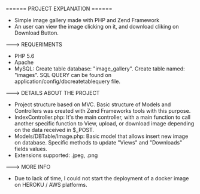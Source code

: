 
====== PROJECT EXPLANATION ======

- Simple image gallery made with PHP and Zend Framework
- An user can view the image clicking on it, and download cliking on Download Button.

---> REQUERIMENTS

- PHP 5.6
- Apache
- MySQL: Create table database: "image_gallery". Create table named: "images". SQL QUERY can be found on application/config/dbcreatetablequery file.

---> DETAILS ABOUT THE PROJECT

- Project structure based on MVC. Basic structure of Models and Controllers was created with Zend Frameworks tools with this purpose.
- IndexController.php: It's the main controller, with a main function to call another specific function to View, upload, or download image depending on the data received in $_POST.
- Models/DBTable/Image.php: Basic model that allows insert new image on database. Specific methods to update "Views" and "Downloads" fields values.
- Extensions supported: .jpeg, .png


---> MORE INFO

- Due to lack of time, I could not start the deployment of a docker image on HEROKU / AWS platforms.
